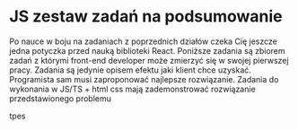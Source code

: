 # JS zestaw zadań na podsumowanie

Po nauce w boju na zadaniach z poprzednich działów czeka Cię jeszcze jedna potyczka przed nauką biblioteki React. Poniższe zadania są zbiorem zadań z którymi front-end developer może zmierzyć się w swojej pierwszej pracy. Zadania są jedynie opisem efektu jaki klient chce uzyskać. Programista sam musi zaproponować najlepsze rozwiązanie.
Zadania do wykonania w JS/TS + html css mają zademonstrować rozwiązanie przedstawionego problemu

tpes
